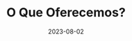 ---
# Pagina para escrever info sobre o que oferecemos
title: O Que Oferecemos?
date: 2023-08-02
type: landing

sections:
  - block: markdown
    id: section-1
    content:
      title: Section 1
      subtitle: A subtitle
      text: Add any **markdown** formatted content here - text, images, videos, galleries - and even HTML code!
      
  - block: markdown
    id: section-2
    content:
      title: Section 2
      subtitle: A subtitle
      text: Add your Section 2 content here...
---
